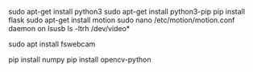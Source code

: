 sudo apt-get install python3
sudo apt-get install python3-pip
pip install flask
sudo apt-get install motion
sudo nano /etc/motion/motion.conf
    daemon on
lsusb
ls -ltrh /dev/video*

sudo apt install fswebcam

pip install numpy
pip install opencv-python
